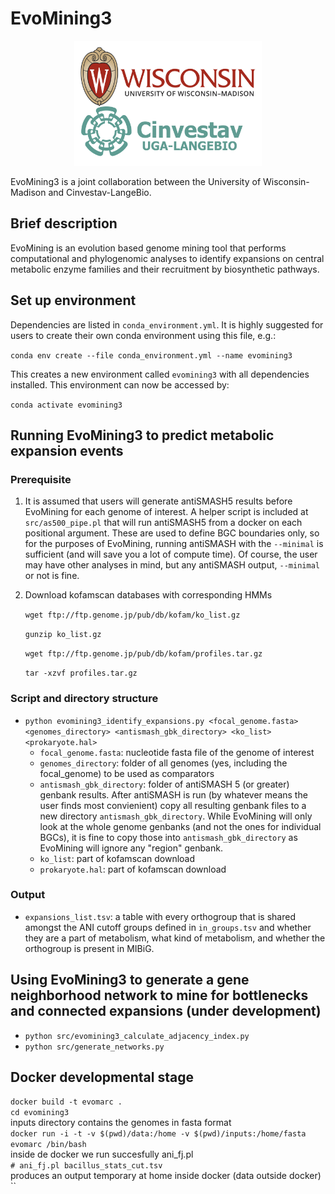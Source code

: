# EvoMining3

<center><img src="/data/logos.png" alt="logos"
        title="EvoMining3 is a joint collaboration between the University of Wisconsin-Madison and Cinvestav-LangeBio." width="300" height="200" /></center>

EvoMining3 is a joint collaboration between the University of Wisconsin-Madison and Cinvestav-LangeBio.

## Brief description

EvoMining is an evolution based genome mining tool that performs computational and phylogenomic analyses to identify expansions on central metabolic enzyme families and their recruitment by biosynthetic pathways.

## Set up environment

Dependencies are listed in `conda_environment.yml`. It is highly suggested for users to create their own conda environment using this file, e.g.:

`conda env create --file conda_environment.yml --name evomining3`

This creates a new environment called `evomining3` with all dependencies installed. This environment can now be accessed by:

`conda activate evomining3`




## Running EvoMining3 to predict metabolic expansion events

### Prerequisite

1. It is assumed that users will generate antiSMASH5 results before EvoMining for each genome of interest. A helper script is included at `src/as500_pipe.pl` that will run antiSMASH5 from a docker on each positional argument. These are used to define BGC boundaries only, so for the purposes of EvoMining, running antiSMASH with the `--minimal` is sufficient (and will save you a lot of compute time). Of course, the user may have other analyses in mind, but any antiSMASH output, `--minimal` or not is fine.

2. Download kofamscan databases with corresponding HMMs

	`wget ftp://ftp.genome.jp/pub/db/kofam/ko_list.gz`
	
	`gunzip ko_list.gz`

	`wget ftp://ftp.genome.jp/pub/db/kofam/profiles.tar.gz`
	
	`tar -xzvf profiles.tar.gz`


### Script and directory structure

* `python evomining3_identify_expansions.py <focal_genome.fasta> <genomes_directory> <antismash_gbk_directory> <ko_list> <prokaryote.hal>`
  * `focal_genome.fasta`: nucleotide fasta file of the genome of interest
  * `genomes_directory`: folder of all genomes (yes, including the focal_genome) to be used as comparators
  * `antismash_gbk_directory`: folder of antiSMASH 5 (or greater) genbank results. After antiSMASH is run (by whatever means the user finds most convienient) copy all resulting genbank files to a new directory `antismash_gbk_directory`. While EvoMining will only look at the whole genome genbanks (and not the ones for individual BGCs), it is fine to copy those into `antismash_gbk_directory` as EvoMining will ignore any "region" genbank. 
  * `ko_list`: part of kofamscan download
  * `prokaryote.hal`: part of kofamscan download

### Output

* `expansions_list.tsv`: a table with every orthogroup that is shared amongst the ANI cutoff groups defined in `in_groups.tsv` and whether they are a part of metabolism, what kind of metabolism, and whether the orthogroup is present in MIBiG. 


## Using EvoMining3 to generate a gene neighborhood network to mine for bottlenecks and connected expansions (under development)
* `python src/evomining3_calculate_adjacency_index.py`
* `python src/generate_networks.py`

## Docker developmental stage  
`docker build -t evomarc .`  
`cd evomining3  `  
inputs directory contains the genomes in fasta format  
`docker run -i -t -v $(pwd)/data:/home -v $(pwd)/inputs:/home/fasta evomarc /bin/bash`  
inside de docker we run succesfully ani_fj.pl  
`# ani_fj.pl bacillus_stats_cut.tsv`  
produces an output temporary at home inside docker (data outside docker)  
``
